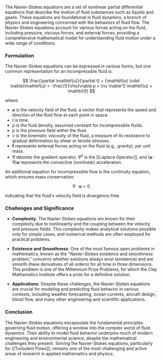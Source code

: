 The Navier-Stokes equations are a set of nonlinear partial differential equations that describe the motion of fluid substances such as liquids and gases. These equations are foundational in fluid dynamics, a branch of physics and engineering concerned with the behaviors of fluid flow. The Navier-Stokes equations account for various forces acting on the fluid, including pressure, viscous forces, and external forces, providing a comprehensive mathematical model for understanding fluid motion under a wide range of conditions.

### Formulation

The Navier-Stokes equations can be expressed in various forms, but one common representation for an incompressible fluid is:

$$
\frac{\partial \mathbf{u}}{\partial t} + (\mathbf{u} \cdot \nabla)\mathbf{u} = -\frac{1}{\rho}\nabla p + \nu \nabla^2 \mathbf{u} + \mathbf{f}
$$

where:
- $\mathbf{u}$ is the velocity field of the fluid, a vector that represents the speed and direction of the fluid flow at each point in space.
- $t$ is time.
- $\rho$ is the fluid density, assumed constant for incompressible fluids.
- $p$ is the pressure field within the fluid.
- $\nu$ is the kinematic viscosity of the fluid, a measure of its resistance to gradual deformation by shear or tensile stresses.
- $\mathbf{f}$ represents external forces acting on the fluid (e.g., gravity), per unit mass.
- $\nabla$ denotes the gradient operator, $\nabla^2$ is the [[Laplace Operator]], and $(\mathbf{u} \cdot \nabla)\mathbf{u}$ represents the convective (nonlinear) acceleration.

An additional equation for incompressible flow is the continuity equation, which ensures mass conservation:

$$
\nabla \cdot \mathbf{u} = 0
$$

indicating that the fluid's velocity field is divergence-free.

### Challenges and Significance

- **Complexity**: The Navier-Stokes equations are known for their complexity due to nonlinearity and the coupling between the velocity and pressure fields. This complexity makes analytical solutions possible only for simple cases, and numerical methods are often employed for practical problems.

- **Existence and Smoothness**: One of the most famous open problems in mathematics, known as the "Navier-Stokes existence and smoothness problem," concerns whether solutions always exist (existence) and are smooth (have derivatives of all orders) for all time in three dimensions. This problem is one of the Millennium Prize Problems, for which the Clay Mathematics Institute offers a prize for a definitive solution.

- **Applications**: Despite these challenges, the Navier-Stokes equations are crucial for modeling and predicting fluid behavior in various contexts, including weather forecasting, ocean currents, aircraft design, blood flow, and many other engineering and scientific applications.

### Conclusion

The Navier-Stokes equations encapsulate the fundamental principles governing fluid motion, offering a window into the complex world of fluid dynamics. Their ability to model fluid behavior underpins much of modern engineering and environmental science, despite the mathematical challenges they present. Solving the Navier-Stokes equations, particularly for [[Turbulent Flows]], remains one of the most challenging and active areas of research in applied mathematics and physics.